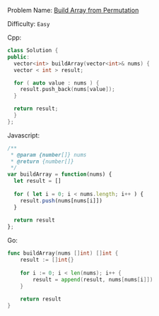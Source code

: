 Problem Name: [Build Array from Permutation](https://leetcode.com/problems/build-array-from-permutation/)

Difficulty: `Easy`

Cpp:

```cpp
class Solution {
public:
  vector<int> buildArray(vector<int>& nums) {
  vector < int > result;

  for ( auto value : nums ) {
    result.push_back(nums[value]);
  }

  return result;
  }
};
```

Javascript:

```js
/**
 * @param {number[]} nums
 * @return {number[]}
 */
var buildArray = function(nums) {
  let result = []
    
  for ( let i = 0; i < nums.length; i++ ) {
    result.push(nums[nums[i]])
  }
    
  return result
};
```

Go:

```go
func buildArray(nums []int) []int {
    result := []int{}
    
    for i := 0; i < len(nums); i++ {
        result = append(result, nums[nums[i]])
    }
    
    return result
}
```

